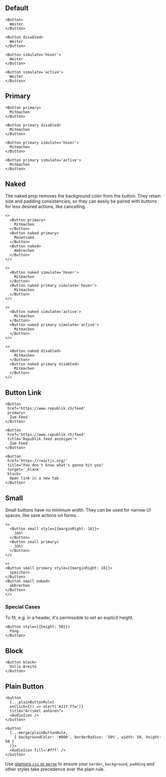 ## Default

```react|span-3
<Button>
  Weiter
</Button>
```

```react|span-3
<Button disabled>
  Weiter
</Button>
```

```react|span-3
<Button simulate='hover'>
  Weiter
</Button>
```

```react|span-3
<Button simulate='active'>
  Weiter
</Button>
```

## Primary

```react|span-3
<Button primary>
  Mitmachen
</Button>
```

```react|span-3
<Button primary disabled>
  Mitmachen
</Button>
```

```react|span-3
<Button primary simulate='hover'>
  Mitmachen
</Button>
```

```react|span-3
<Button primary simulate='active'>
  Mitmachen
</Button>
```

## Naked
The naked prop removes the background color from the button. They retain size and padding consistencies, so they can easily be paired with buttons for less desired actions, like cancelling.

```react|span-6
<>
  <Button primary>
    Mitmachen
  </Button>
  <Button naked primary>
    Monatsabo
  </Button>
  <Button naked>
    Abbrechen
  </Button>
</>
```


```react|span-3
<>
  <Button naked simulate='hover'>
    Mitmachen
  </Button>
  <Button naked primary simulate='hover'>
    Mitmachen
  </Button>
</>
```

```react|span-3
<>
  <Button naked simulate='active'>
    Mitmachen
  </Button>
  <Button naked primary simulate='active'>
    Mitmachen
  </Button>
</>
```

```react|span-3
<>
  <Button naked disabled>
    Mitmachen
  </Button>
  <Button naked primary disabled>
    Mitmachen
  </Button>
</>
```

## Button Link

```react|span-3
<Button
 href='https://www.republik.ch/feed'
 primary>
  Zum Feed
</Button>
```

```react|span-3
<Button
 href='https://www.republik.ch/feed'
 title='Republik feed anzeigen'>
  Zum Feed
</Button>
```

```react
<Button
 href='https://reactjs.org/'
 title="You don't know what's gonna hit you"
 target='_blank'
 block>
  Open link in a new tab
</Button>
```

## Small

Small buttons have no minimum width. They can be used for narrow UI spaces, like save actions on forms.

```react|span-3
<>
  <Button small style={{marginRight: 16}}>
    Jöh!
  </Button>
  <Button small primary>
    Jöh!
  </Button>
</>
```

```react|span-3
<>
<Button small primary style={{marginRight: 16}}>
  speichern
</Button>
<Button small naked>
  abbrechen
</Button>
</>
```

### Special Cases

To fit, e.g. in a header, it's permissible to set an explicit height.

```react
<Button style={{height: 50}}>
  Päng
</Button>
```

## Block

```react
<Button block>
  Volle Breite
</Button>
```

## Plain Button

```react|span-3
<button
  {...plainButtonRule}
  onClick={() => alert('A11Y ftw')}
  title="Artikel anhören">
  <AudioIcon />
</button>
```

```react|span-3
<button
  {...merge(plainButtonRule,
    { backgroundColor: '#000', borderRadius: '50%', width: 50, height: 50 }
  )}>
  <AudioIcon fill='#fff' />
</button>
```

Use [glamors `css` or `merge`](https://github.com/threepointone/glamor/blob/master/docs/howto.md#combined-selectors) to ensure your `border`, `background`, `padding` and other styles take precedence over the plain rule.
